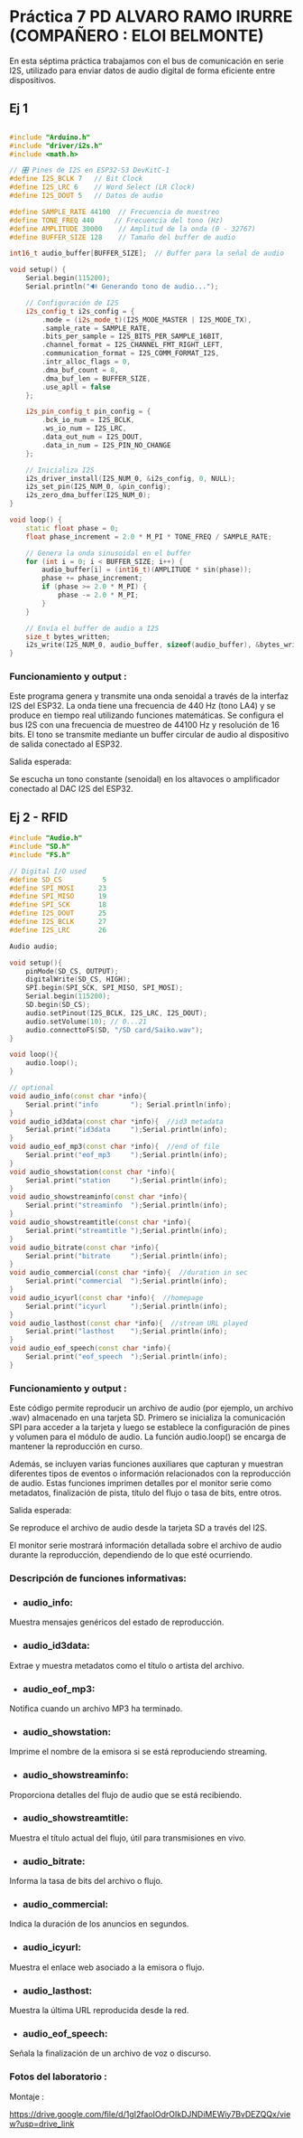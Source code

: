 # Práctica 7 PD ALVARO RAMO IRURRE (COMPAÑERO : ELOI BELMONTE)

En esta séptima práctica trabajamos con el bus de comunicación en serie I2S, utilizado para enviar datos de audio digital de forma eficiente entre dispositivos.

## Ej 1

```c++

#include "Arduino.h"
#include "driver/i2s.h"
#include <math.h>

// 🎛 Pines de I2S en ESP32-S3 DevKitC-1
#define I2S_BCLK 7   // Bit Clock
#define I2S_LRC 6    // Word Select (LR Clock)
#define I2S_DOUT 5   // Datos de audio

#define SAMPLE_RATE 44100  // Frecuencia de muestreo
#define TONE_FREQ 440     // Frecuencia del tono (Hz)
#define AMPLITUDE 30000    // Amplitud de la onda (0 - 32767)
#define BUFFER_SIZE 128    // Tamaño del buffer de audio

int16_t audio_buffer[BUFFER_SIZE];  // Buffer para la señal de audio

void setup() {
    Serial.begin(115200);
    Serial.println("🔊 Generando tono de audio...");

    // Configuración de I2S
    i2s_config_t i2s_config = {
        .mode = (i2s_mode_t)(I2S_MODE_MASTER | I2S_MODE_TX),
        .sample_rate = SAMPLE_RATE,
        .bits_per_sample = I2S_BITS_PER_SAMPLE_16BIT,
        .channel_format = I2S_CHANNEL_FMT_RIGHT_LEFT,
        .communication_format = I2S_COMM_FORMAT_I2S,
        .intr_alloc_flags = 0,
        .dma_buf_count = 8,
        .dma_buf_len = BUFFER_SIZE,
        .use_apll = false
    };

    i2s_pin_config_t pin_config = {
        .bck_io_num = I2S_BCLK,
        .ws_io_num = I2S_LRC,
        .data_out_num = I2S_DOUT,
        .data_in_num = I2S_PIN_NO_CHANGE
    };

    // Inicializa I2S
    i2s_driver_install(I2S_NUM_0, &i2s_config, 0, NULL);
    i2s_set_pin(I2S_NUM_0, &pin_config);
    i2s_zero_dma_buffer(I2S_NUM_0);
}

void loop() {
    static float phase = 0;
    float phase_increment = 2.0 * M_PI * TONE_FREQ / SAMPLE_RATE;

    // Genera la onda sinusoidal en el buffer
    for (int i = 0; i < BUFFER_SIZE; i++) {
        audio_buffer[i] = (int16_t)(AMPLITUDE * sin(phase));
        phase += phase_increment;
        if (phase >= 2.0 * M_PI) {
            phase -= 2.0 * M_PI;
        }
    }

    // Envía el buffer de audio a I2S
    size_t bytes_written;
    i2s_write(I2S_NUM_0, audio_buffer, sizeof(audio_buffer), &bytes_written, portMAX_DELAY);
}

```
### Funcionamiento y output :

Este programa genera y transmite una onda senoidal a través de la interfaz I2S del ESP32. La onda tiene una frecuencia de 440 Hz (tono LA4) y se produce en tiempo real utilizando funciones matemáticas. Se configura el bus I2S con una frecuencia de muestreo de 44100 Hz y resolución de 16 bits. El tono se transmite mediante un buffer circular de audio al dispositivo de salida conectado al ESP32.

Salida esperada:

Se escucha un tono constante (senoidal) en los altavoces o amplificador conectado al DAC I2S del ESP32.


## Ej 2 - RFID

```c++
#include "Audio.h"
#include "SD.h"
#include "FS.h"

// Digital I/O used
#define SD_CS          5
#define SPI_MOSI      23
#define SPI_MISO      19
#define SPI_SCK       18
#define I2S_DOUT      25
#define I2S_BCLK      27
#define I2S_LRC       26

Audio audio;

void setup(){
    pinMode(SD_CS, OUTPUT);
    digitalWrite(SD_CS, HIGH);
    SPI.begin(SPI_SCK, SPI_MISO, SPI_MOSI);
    Serial.begin(115200);
    SD.begin(SD_CS);
    audio.setPinout(I2S_BCLK, I2S_LRC, I2S_DOUT);
    audio.setVolume(10); // 0...21
    audio.connecttoFS(SD, "/SD card/Saiko.wav");
}

void loop(){
    audio.loop();
}

// optional
void audio_info(const char *info){
    Serial.print("info        "); Serial.println(info);
}
void audio_id3data(const char *info){  //id3 metadata
    Serial.print("id3data     ");Serial.println(info);
}
void audio_eof_mp3(const char *info){  //end of file
    Serial.print("eof_mp3     ");Serial.println(info);
}
void audio_showstation(const char *info){
    Serial.print("station     ");Serial.println(info);
}
void audio_showstreaminfo(const char *info){
    Serial.print("streaminfo  ");Serial.println(info);
}
void audio_showstreamtitle(const char *info){
    Serial.print("streamtitle ");Serial.println(info);
}
void audio_bitrate(const char *info){
    Serial.print("bitrate     ");Serial.println(info);
}
void audio_commercial(const char *info){  //duration in sec
    Serial.print("commercial  ");Serial.println(info);
}
void audio_icyurl(const char *info){  //homepage
    Serial.print("icyurl      ");Serial.println(info);
}
void audio_lasthost(const char *info){  //stream URL played
    Serial.print("lasthost    ");Serial.println(info);
}
void audio_eof_speech(const char *info){
    Serial.print("eof_speech  ");Serial.println(info);
}
```
### Funcionamiento y output :
Este código permite reproducir un archivo de audio (por ejemplo, un archivo .wav) almacenado en una tarjeta SD. Primero se inicializa la comunicación SPI para acceder a la tarjeta y luego se establece la configuración de pines y volumen para el módulo de audio. La función audio.loop() se encarga de mantener la reproducción en curso.

Además, se incluyen varias funciones auxiliares que capturan y muestran diferentes tipos de eventos o información relacionados con la reproducción de audio. Estas funciones imprimen detalles por el monitor serie como metadatos, finalización de pista, título del flujo o tasa de bits, entre otros.

Salida esperada:

Se reproduce el archivo de audio desde la tarjeta SD a través del I2S.

El monitor serie mostrará información detallada sobre el archivo de audio durante la reproducción, dependiendo de lo que esté ocurriendo.

### Descripción de funciones informativas:
 - ### audio_info: 
 Muestra mensajes genéricos del estado de reproducción.

 - ### audio_id3data: 
 Extrae y muestra metadatos como el título o artista del archivo.

 - ### audio_eof_mp3: 
 Notifica cuando un archivo MP3 ha terminado.

 - ### audio_showstation: 
 Imprime el nombre de la emisora si se está reproduciendo streaming.

 - ### audio_showstreaminfo: 
 Proporciona detalles del flujo de audio que se está recibiendo.

 - ### audio_showstreamtitle: 
 Muestra el título actual del flujo, útil para transmisiones en vivo.

 - ### audio_bitrate: 
 Informa la tasa de bits del archivo o flujo.

 - ### audio_commercial:
Indica la duración de los anuncios en segundos.

 - ### audio_icyurl: 
 Muestra el enlace web asociado a la emisora o flujo.

 - ### audio_lasthost: 
 Muestra la última URL reproducida desde la red.

 - ### audio_eof_speech:
  Señala la finalización de un archivo de voz o discurso.
### Fotos del laboratorio :

Montaje : 

https://drive.google.com/file/d/1gI2faoIOdrOIkDJNDiMEWiy7BvDEZQQx/view?usp=drive_link